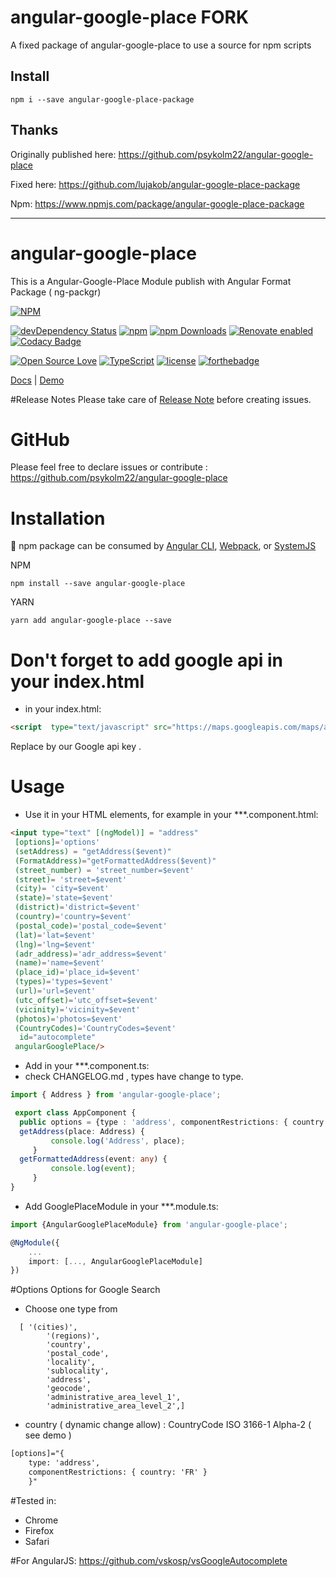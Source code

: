 
# angular-google-place FORK
A fixed package of angular-google-place to use a source for npm scripts


## Install
`npm i --save angular-google-place-package`


## Thanks

Originally published here: https://github.com/psykolm22/angular-google-place

Fixed here: https://github.com/lujakob/angular-google-place-package

Npm: https://www.npmjs.com/package/angular-google-place-package




-----------------------------


# angular-google-place
This is a Angular-Google-Place Module publish with Angular Format Package ( ng-packgr)

[![NPM](https://nodei.co/npm/angular-google-place.png?downloads=true&downloadRank=true&stars=true)](https://nodei.co/npm/angular-google-place/)

[![devDependency Status](https://gemnasium.com/badges/github.com/psykolm22/angular-google-place.svg)](https://gemnasium.com/github.com/psykolm22/angular-google-place) 
[![npm](http://img.shields.io/npm/v/angular-google-place.svg?style=flat)](https://www.npmjs.org/package/angular-google-place) 
[![npm Downloads](https://img.shields.io/npm/dw/angular-google-place.svg?style=flat-square)](https://www.npmjs.com/package/ng-packagr)
[![Renovate enabled](https://img.shields.io/badge/renovate-enabled-brightgreen.svg?style=flat-square)](https://renovateapp.com/)
[![Codacy Badge](https://api.codacy.com/project/badge/Grade/bc6faa59e1904c2c95217666541ff3b3)](https://www.codacy.com/app/pierrenedelec/angular-google-place?utm_source=github.com&amp;utm_medium=referral&amp;utm_content=psykolm22/angular-google-place&amp;utm_campaign=Badge_Grade)

[![Open Source Love](https://badges.frapsoft.com/os/v2/open-source.svg?v=103)](https://github.com/ellerbrock/open-source-badges/)
[![TypeScript](https://badges.frapsoft.com/typescript/love/typescript.svg?v=101)](https://github.com/ellerbrock/typescript-badges/)
[![license](https://img.shields.io/github/license/psykolm22/angular-google-place.svg)]()
[![forthebadge](http://forthebadge.com/images/badges/built-by-developers.svg)](http://forthebadge.com)


[Docs](https://psykolm22.github.io/angular-google-place/docs/) | [Demo](https://psykolm22.github.io/angular-google-place/) 


#Release Notes
Please take care of [Release Note](https://github.com/psykolm22/angular-google-place/releases) before creating issues.  


# GitHub
Please feel free to declare issues or contribute  : https://github.com/psykolm22/angular-google-place

# Installation
:school_satchel: npm package can be consumed by [Angular CLI](https://github.com/angular/angular-cli), [Webpack](https://github.com/webpack/webpack), or [SystemJS](https://github.com/systemjs/systemjs)

NPM

    npm install --save angular-google-place

YARN

    yarn add angular-google-place --save

# Don't forget to add google api in your index.html
* in your index.html:
```html
<script  type="text/javascript" src="https://maps.googleapis.com/maps/api/js?libraries=places&key=GOOGLE_API_KEY"></script>
```
Replace by our Google api key .

# Usage
* Use it in your HTML elements, for example in your ***.component.html:
```html
<input type="text" [(ngModel)] = "address" 
 [options]='options' 
 (setAddress) = "getAddress($event)"
 (FormatAddress)="getFormattedAddress($event)"
 (street_number) = 'street_number=$event'
 (street)= 'street=$event'
 (city)= 'city=$event'
 (state)='state=$event'
 (district)='district=$event'
 (country)='country=$event'
 (postal_code)='postal_code=$event'
 (lat)='lat=$event' 
 (lng)='lng=$event' 
 (adr_address)='adr_address=$event' 
 (name)='name=$event' 
 (place_id)='place_id=$event' 
 (types)='types=$event' 
 (url)='url=$event'  
 (utc_offset)='utc_offset=$event' 
 (vicinity)='vicinity=$event' 
 (photos)='photos=$event' 
 (CountryCodes)='CountryCodes=$event'
  id="autocomplete"
 angularGooglePlace/> 
```
* Add in your ***.component.ts:
* check CHANGELOG.md  , types have change to type.
```typeScript
import { Address } from 'angular-google-place';

 export class AppComponent {
  public options = {type : 'address', componentRestrictions: { country: 'FR' }};
  getAddress(place: Address) {
         console.log('Address', place);
     }
  getFormattedAddress(event: any) {
         console.log(event);
     }   
}
```

* Add GooglePlaceModule in your ***.module.ts:
```typeScript
import {AngularGooglePlaceModule} from 'angular-google-place';

@NgModule({
    ...
    import: [..., AngularGooglePlaceModule]
})
```

#Options
Options for Google Search
* Choose one type from
```
  [ '(cities)',
        '(regions)',
        'country',
        'postal_code',
        'locality',
        'sublocality',
        'address',
        'geocode',
        'administrative_area_level_1',
        'administrative_area_level_2',] 
```  
* country ( dynamic change allow) : CountryCode ISO 3166-1 Alpha-2 ( see demo )
```html  
[options]="{
    type: 'address',
    componentRestrictions: { country: 'FR' }
    }"
```


#Tested in:
* Chrome
* Firefox
* Safari


#For AngularJS:
https://github.com/vskosp/vsGoogleAutocomplete



